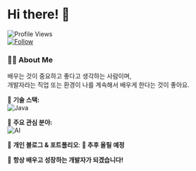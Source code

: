 # Hi there! 👋  

![Profile Views](https://komarev.com/ghpvc/?username=SINHEESEOP&color=brightgreen)  
[![Follow](https://img.shields.io/github/followers/SINHEESEOP?style=social)](https://github.com/SINHEESEOP)  


### **👨‍💻 About Me**
배우는 것이 중요하고 좋다고 생각하는 사람이며,  
개발자라는 직업 또는 환경이 나를 계속해서 배우게 한다는 것이 좋아요.  

🔹 **기술 스택:**  
![Java](https://img.shields.io/badge/-Java-007396?style=flat&logo=java&logoColor=white)  

🔹 **주요 관심 분야:**  
![AI](https://img.shields.io/badge/-AI-FF6F00?style=flat&logo=artstation&logoColor=white)  

🔹 **개인 블로그 & 포트폴리오**: **📌 추후 올릴 예정**  


🚀 **항상 배우고 성장하는 개발자가 되겠습니다!**  
